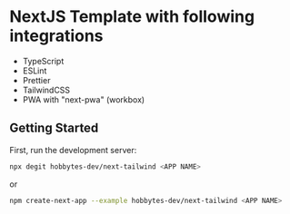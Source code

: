 # NextJS Template with following integrations

- TypeScript
- ESLint
- Prettier
- TailwindCSS
- PWA with "next-pwa" (workbox)

## Getting Started

First, run the development server:

```bash
npx degit hobbytes-dev/next-tailwind <APP NAME>
```

or

```bash
npm create-next-app --example hobbytes-dev/next-tailwind <APP NAME>
```
